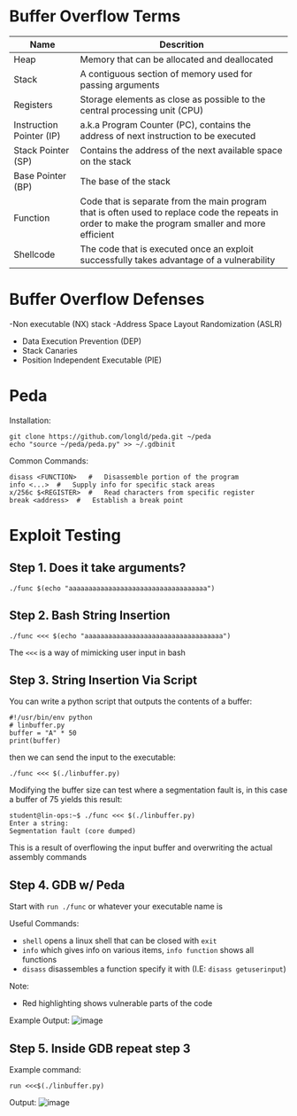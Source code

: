 # Buffer Overflow Terms
| Name | Descrition |
| - | - |
|Heap|Memory that can be allocated and deallocated|
|Stack|A contiguous section of memory used for passing arguments|
|Registers|Storage elements as close as possible to the central processing unit (CPU)|
|Instruction Pointer (IP)|a.k.a Program Counter (PC), contains the address of next instruction to be executed|
|Stack Pointer (SP)|Contains the address of the next available space on the stack|
|Base Pointer (BP)|The base of the stack|
|Function|Code that is separate from the main program that is often used to replace code the repeats in order to make the program smaller and more efficient|
|Shellcode|The code that is executed once an exploit successfully takes advantage of a vulnerability|

# Buffer Overflow Defenses
-Non executable (NX) stack
-Address Space Layout Randomization (ASLR)
- Data Execution Prevention (DEP)
- Stack Canaries
- Position Independent Executable (PIE)

# Peda
Installation:
```
git clone https://github.com/longld/peda.git ~/peda
echo "source ~/peda/peda.py" >> ~/.gdbinit
```
Common Commands:
```
disass <FUNCTION>   #   Disassemble portion of the program
info <...>  #   Supply info for specific stack areas
x/256c $<REGISTER>  #   Read characters from specific register
break <address>  #   Establish a break point
```
# Exploit Testing
## Step 1. Does it take arguments?
```
./func $(echo "aaaaaaaaaaaaaaaaaaaaaaaaaaaaaaaaaaa")
```
## Step 2. Bash String Insertion
```
./func <<< $(echo "aaaaaaaaaaaaaaaaaaaaaaaaaaaaaaaaaaa")
```
The `<<<` is a way of mimicking user input in bash
## Step 3. String Insertion Via Script
You can write a python script that outputs the contents of a buffer:
```
#!/usr/bin/env python
# linbuffer.py
buffer = "A" * 50
print(buffer)
```
then we can send the input to the executable:
```
./func <<< $(./linbuffer.py)
```
Modifying the buffer size can test where a segmentation fault is, in this case a buffer of 75 yields this result:
```
student@lin-ops:~$ ./func <<< $(./linbuffer.py)
Enter a string: 
Segmentation fault (core dumped)
```
This is a result of overflowing the input buffer and overwriting the actual assembly commands
## Step 4. GDB w/ Peda
Start with `run ./func` or whatever your executable name is

Useful Commands:
- `shell` opens a linux shell that can be closed with `exit`
- `info` which gives info on various items, `info function` shows all functions
- `disass` disassembles a function specify it with (I.E: `disass getuserinput`)

Note:
- Red highlighting shows vulnerable parts of the code

Example Output:
![image](https://github.com/user-attachments/assets/fbf21eb2-20fe-4428-b41e-a3ee0160a278)

## Step 5. Inside GDB repeat step 3
Example command:
```
run <<<$(./linbuffer.py)
```
Output:
![image](https://github.com/user-attachments/assets/d553aabe-d29b-441e-8f87-06b9d0a9d5ea)

